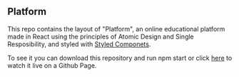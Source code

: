 ## Platform

This repo contains the layout of "Platform", an online educational platform made in React using the principles of Atomic Design and Single Resposibility, and styled with [Styled Componets](https://styled-components.com/).

To see it you can download this repository and run npm start or click [here](https://yolimarmarin.github.io/platform-web/) to watch it live on a Github Page.
 
